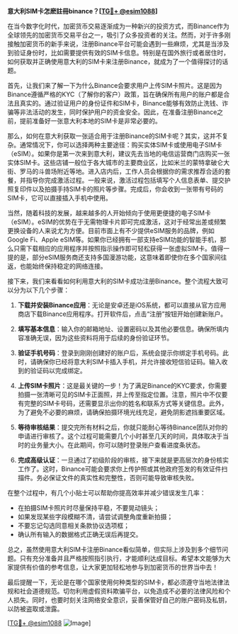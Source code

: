 **意大利SIM卡怎麽註冊binance？[[TG💪+ @esim1088](https://t.me/s/esim1088)]**

在当今数字化时代，加密货币交易逐渐成为一种新兴的投资方式，而Binance作为全球领先的加密货币交易平台之一，吸引了众多投资者的关注。然而，对于许多刚接触加密货币的新手来说，注册Binance平台可能会遇到一些麻烦，尤其是当涉及到验证身份时，比如需要提供有效的SIM卡信息。特别是在国外旅行或者居住时，如何获取并正确使用意大利的SIM卡来注册Binance，就成为了一个值得探讨的话题。

首先，让我们来了解一下为什么Binance会要求用户上传SIM卡照片。这是因为Binance遵循严格的KYC（了解你的客户）政策，旨在确保所有用户的账户都是合法且真实的。通过验证用户的身份证件和SIM卡，Binance能够有效防止洗钱、诈骗等非法活动的发生，同时保护用户的资金安全。因此，在准备注册Binance之前，提前准备好一张意大利本地的SIM卡是非常必要的。

那么，如何在意大利获取一张适合用于注册Binance的SIM卡呢？其实，这并不复杂。通常情况下，你可以选择两种主要途径：购买实体SIM卡或使用电子SIM卡（eSIM）。如果你是第一次来到意大利，建议先去当地的电信运营商门店购买一张实体SIM卡。这些店铺一般位于各大城市的主要商业区，比如米兰的蒙特拿破仑大街、罗马的斗兽场附近等地。进入店内后，工作人员会根据你的需求推荐合适的套餐，并指导你完成激活过程。一般来说，激活过程包括填写个人信息表单、提交护照复印件以及拍摄手持SIM卡的照片等步骤。完成后，你会收到一张带有号码的SIM卡，它可以直接插入手机中使用。

当然，随着科技的发展，越来越多的人开始倾向于使用更便捷的电子SIM卡（eSIM）。eSIM的优势在于无需物理卡片即可完成激活，这对于经常出差或频繁更换设备的人来说尤为方便。目前市面上有不少提供eSIM服务的品牌，例如Google Fi、Apple eSIM等。如果你已经拥有一部支持eSIM功能的智能手机，那么只需下载相应的应用程序并按照指示操作即可轻松获得一张虚拟SIM卡。值得一提的是，部分eSIM服务商还支持多国漫游功能，这意味着即使你在多个国家间往返，也能始终保持稳定的网络连接。

接下来，我们来看看如何利用意大利的SIM卡成功注册Binance。整个流程大致可以分为以下几个步骤：

1. **下载并安装Binance应用**：无论是安卓还是iOS系统，都可以直接从官方应用商店下载Binance应用程序。打开软件后，点击“注册”按钮开始创建新账户。

2. **填写基本信息**：输入你的邮箱地址、设置密码以及其他必要信息。确保所填内容准确无误，因为这些资料将用于后续的身份验证环节。

3. **验证手机号码**：登录到刚刚创建好的账户后，系统会提示你绑定手机号码。此时，请确保你已经将意大利SIM卡插入手机，并允许接收短信验证码。输入收到的验证码以完成绑定。

4. **上传SIM卡照片**：这是最关键的一步！为了满足Binance的KYC要求，你需要拍摄一张清晰可见的SIM卡正面照，并上传至指定位置。注意，照片中不仅要有完整的SIM卡号码，还需要显示出你的姓名和联系方式等关键信息。此外，为了避免不必要的麻烦，请确保拍摄环境光线充足，避免阴影遮挡重要区域。

5. **等待审核结果**：提交完所有材料之后，你就只能耐心等待Binance团队对你的申请进行审核了。这个过程可能需要几个小时甚至几天的时间，具体取决于当时的业务量大小。在此期间，你可以随时登录账户查看进度条状态。

6. **完成高级认证**：一旦通过了初级阶段的审核，接下来就是更高层次的身份核实工作了。这时，Binance可能会要求你上传护照或其他政府签发的有效证件扫描件。务必保证文件的真实性和完整性，否则可能导致审核失败。

在整个过程中，有几个小贴士可以帮助你提高效率并减少错误发生几率：
- 在拍摄SIM卡照片时尽量保持平稳，不要晃动镜头；
- 如果发现某些字段模糊不清，请尝试调整角度重新拍摄；
- 不要忘记勾选同意相关条款协议选项框；
- 确认所有输入的数据格式正确无误后再提交。

总之，虽然使用意大利SIM卡注册Binance看似简单，但实际上涉及到多个细节问题。只有充分准备并且严格按照指引执行，才能顺利达成目标。希望本文能够为大家提供有价值的参考信息，让大家更加轻松地参与到加密货币的世界当中去！

最后提醒一下，无论是在哪个国家使用何种类型的SIM卡，都必须遵守当地法律法规和社会道德规范。切勿利用虚假资料欺骗平台，以免造成不必要的法律风险和个人损失。同时，也要时刻关注网络安全意识，妥善保管好自己的账户密码及私钥，以防被盗取或泄露。

[[TG💪+ @esim1088](https://t.me/s/esim1088) ![Image](https://i.postimg.cc/4NQfJmqS/Snipaste-2025-05-13-00-14-12.png)]